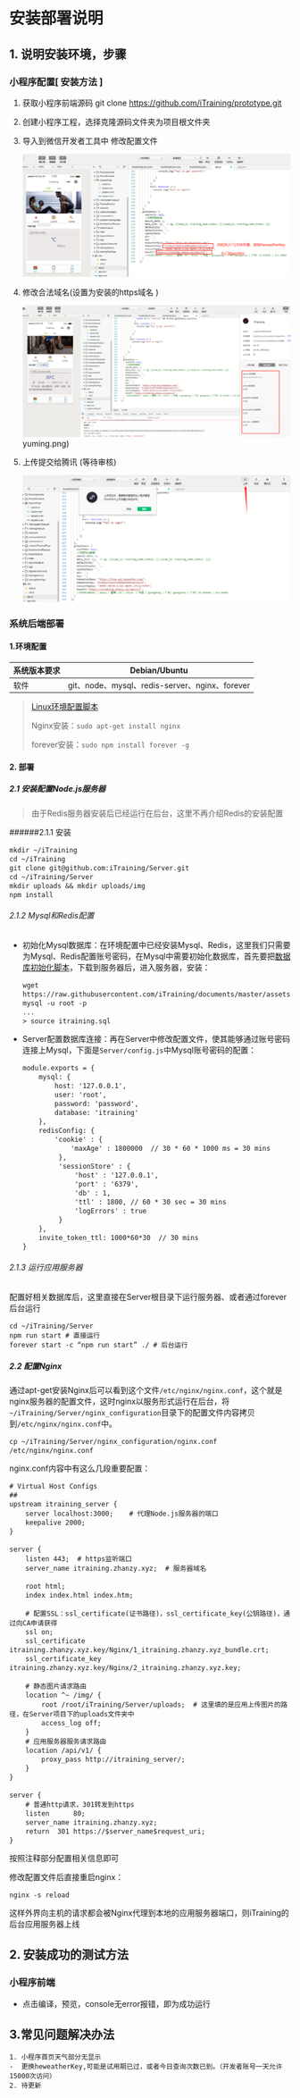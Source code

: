 # 安装部署说明

## 1. 说明安装环境，步骤

### 小程序配置[ 安装方法 ]

1. 获取小程序前端源码   git clone https://github.com/iTraining/prototype.git

2. 创建小程序工程，选择克隆源码文件夹为项目根文件夹

3. 导入到微信开发者工具中 修改配置文件 

   ![](..//assets/images/1.png)

4. 修改合法域名(设置为安装的https域名 )

   ![](..//assets/images/yuming.png)yuming.png)

5. 上传提交给腾讯 (等待审核)

   ![](..//assets/images/3.png)

   

### 系统后端部署

#### 1.环境配置

| 系统版本要求 | Debian/Ubuntu                                  |
| ------------ | ---------------------------------------------- |
| 软件         | git、node、mysql、redis-server、nginx、forever |

> [Linux环境配置脚本](https://github.com/zhanzongyuan/linux-configuration)
>
> Nginx安装：`sudo apt-get install nginx`
>
> forever安装：`sudo npm install forever -g`

#### 2. 部署

##### 2.1 安装配置Node.js服务器

> 由于Redis服务器安装后已经运行在后台，这里不再介绍Redis的安装配置

######2.1.1 安装

```
mkdir ~/iTraining
cd ~/iTraining
git clone git@github.com:iTraining/Server.git
cd ~/iTraining/Server
mkdir uploads && mkdir uploads/img
npm install
```

###### 2.1.2 Mysql和Redis配置

- 初始化Mysql数据库：在环境配置中已经安装Mysql、Redis，这里我们只需要为Mysql、Redis配置账号密码，在Mysql中需要初始化数据库，首先要把[数据库初始化脚本](https://github.com/iTraining/documents/tree/master/assets/db)，下载到服务器后，进入服务器，安装：

  ```
  wget https://raw.githubusercontent.com/iTraining/documents/master/assets/db/itraining.sql
  mysql -u root -p
  ...
  > source itraining.sql
  ```

- Server配置数据库连接：再在Server中修改配置文件，使其能够通过账号密码连接上Mysql，下面是`Server/config.js`中Mysql账号密码的配置：

  ```
  module.exports = {
      mysql: {
          host: '127.0.0.1',
          user: 'root',
          password: 'password',
          database: 'itraining'
      },
      redisConfig: {
          'cookie' : {
              'maxAge' : 1800000  // 30 * 60 * 1000 ms = 30 mins
           },
           'sessionStore' : {
               'host' : '127.0.0.1',
               'port' : '6379',
               'db' : 1,
               'ttl' : 1800, // 60 * 30 sec = 30 mins
               'logErrors' : true
           }
      },
      invite_token_ttl: 1000*60*30  // 30 mins
  }
  ```

###### 2.1.3 运行应用服务器

配置好相关数据库后，这里直接在Server根目录下运行服务器、或者通过forever后台运行

```
cd ~/iTraining/Server
npm run start # 直接运行
forever start -c “npm run start” ./ # 后台运行
```

##### 2.2 配置Nginx

通过apt-get安装Nginx后可以看到这个文件`/etc/nginx/nginx.conf`，这个就是nginx服务器的配置文件，这时nginx以服务形式运行在后台，将`~/iTraining/Server/nginx_configuration`目录下的配置文件内容拷贝到`/etc/nginx/nginx.conf`中。

```
cp ~/iTraining/Server/nginx_configuration/nginx.conf /etc/nginx/nginx.conf
```

nginx.conf内容中有这么几段重要配置：

```
# Virtual Host Configs
##
upstream itraining_server {                                                         
    server localhost:3000;    # 代理Node.js服务器的端口                                     
    keepalive 2000;
}

server {
    listen 443;  # https监听端口
    server_name itraining.zhanzy.xyz;  # 服务器域名

    root html;
    index index.html index.htm;
	
	# 配置SSL：ssl_certificate(证书路径)，ssl_certificate_key(公钥路径)，通过向CA申请获得
    ssl on;
    ssl_certificate itraining.zhanzy.xyz.key/Nginx/1_itraining.zhanzy.xyz_bundle.crt;
    ssl_certificate_key itraining.zhanzy.xyz.key/Nginx/2_itraining.zhanzy.xyz.key;

	# 静态图片请求路由
    location ^~ /img/ {
        root /root/iTraining/Server/uploads;  # 这里填的是应用上传图片的路径，在Server项目下的uploads文件夹中
        access_log off;
    }
    # 应用服务器服务请求路由
    location /api/v1/ {
        proxy_pass http://itraining_server/;
    }
}

server {
	# 普通http请求，301转发到https
    listen      80;
    server_name itraining.zhanzy.xyz;
    return  301 https://$server_name$request_uri;    
}
```

按照注释部分配置相关信息即可

修改配置文件后直接重启nginx：

```
nginx -s reload
```

这样外界向主机的请求都会被Nginx代理到本地的应用服务器端口，则iTraining的后台应用服务器上线

## 2. 安装成功的测试方法

### 小程序前端

- 点击编译，预览，console无error报错，即为成功运行

## 3.常见问题解决办法

```
1. 小程序首页天气部分无显示
-  更换heweatherKey,可能是试用期已过，或者今日查询次数已到。（开发者账号一天允许15000次访问）
2. 待更新

```


